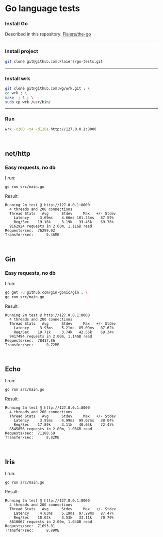 Go language tests
=================

### Install Go

Described in this repository: [Flaiers/the-go](https://github.com/Flaiers/the-go)

***

### Install project

```bash
git clone git@github.com:Flaiers/go-tests.git
```

***

### Install wrk

```bash
git clone git@github.com:wg/wrk.git ; \
cd wrk ; \
make -j 4 ; \
sudo cp wrk /usr/bin/
```

***

### Run

```bash
wrk -c200 -t4 -d120s http://127.0.0.1:8000
```

&nbsp;

net/http
--------
### Easy requests, no db

I run:

```bash
go run src/main.go
```

Result:

```
Running 2m test @ http://127.0.0.1:8000
  4 threads and 200 connections
  Thread Stats   Avg      Stdev     Max   +/- Stdev
    Latency     3.69ms    4.66ms 101.23ms   87.59%
    Req/Sec    19.18k     3.19k   33.45k    69.76%
  9162924 requests in 2.00m, 1.11GB read
Requests/sec:  76299.02
Transfer/sec:      9.46MB
```

&nbsp;

Gin
---
### Easy requests, no db

I run:

```bash
go get -u github.com/gin-gonic/gin ; \
go run src/main.go
```

Result:

```
Running 2m test @ http://127.0.0.1:8000
  4 threads and 200 connections
  Thread Stats   Avg      Stdev     Max   +/- Stdev
    Latency     3.93ms    5.21ms  85.09ms   87.62%
    Req/Sec    19.71k     3.74k   42.56k    69.34%
  9417494 requests in 2.00m, 1.14GB read
Requests/sec:  78417.86
Transfer/sec:      9.72MB
```

&nbsp;

Echo
----

I run:

```bash
go run src/main.go
```

Result:

```
Running 2m test @ http://127.0.0.1:8000
  4 threads and 200 connections
  Thread Stats   Avg      Stdev     Max   +/- Stdev
    Latency     3.95ms    4.99ms  99.07ms   88.04%
    Req/Sec    17.89k     3.11k   40.05k    72.45%
  8545856 requests in 2.00m, 1.03GB read
Requests/sec:  71180.59
Transfer/sec:      8.82MB
```

&nbsp;

Iris
----

I run:

```bash
go run src/main.go
```

Result:

```
Running 2m test @ http://127.0.0.1:8000
  4 threads and 200 connections
  Thread Stats   Avg      Stdev     Max   +/- Stdev
    Latency     4.03ms    5.19ms  97.29ms   87.47%
    Req/Sec    18.02k     3.53k   33.11k    70.70%
  8610067 requests in 2.00m, 1.04GB read
Requests/sec:  71693.01
Transfer/sec:      8.89MB
```
